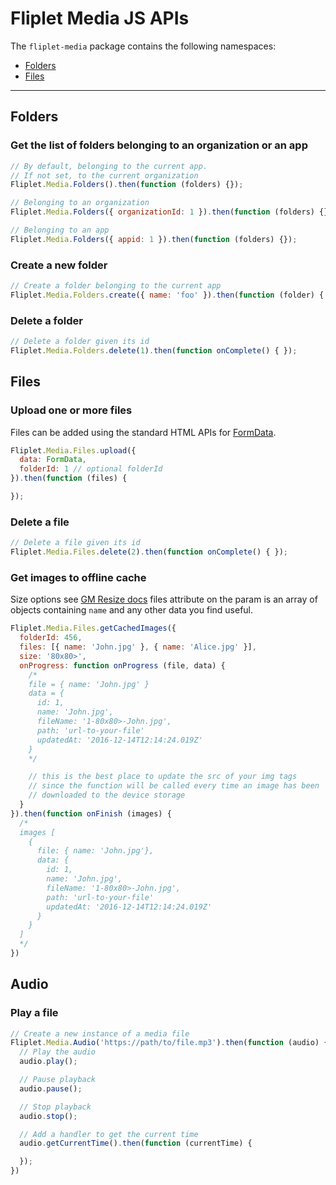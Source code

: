 # Fliplet Media JS APIs

The `fliplet-media` package contains the following namespaces:

- [Folders](#folders)
- [Files](#files)

---

## Folders

### Get the list of folders belonging to an organization or an app

```js
// By default, belonging to the current app.
// If not set, to the current organization
Fliplet.Media.Folders().then(function (folders) {});

// Belonging to an organization
Fliplet.Media.Folders({ organizationId: 1 }).then(function (folders) {});

// Belonging to an app
Fliplet.Media.Folders({ appid: 1 }).then(function (folders) {});
```

### Create a new folder

```js
// Create a folder belonging to the current app
Fliplet.Media.Folders.create({ name: 'foo' }).then(function (folder) { });
```

### Delete a folder

```js
// Delete a folder given its id
Fliplet.Media.Folders.delete(1).then(function onComplete() { });
```

## Files

### Upload one or more files

Files can be added using the standard HTML APIs for [FormData](https://developer.mozilla.org/en/docs/Web/API/FormData).

```js
Fliplet.Media.Files.upload({
  data: FormData,
  folderId: 1 // optional folderId
}).then(function (files) {

});
```

### Delete a file

```js
// Delete a file given its id
Fliplet.Media.Files.delete(2).then(function onComplete() { });
```

### Get images to offline cache
Size options see [GM Resize docs](http://aheckmann.github.io/gm/docs.html#resize)
files attribute on the param is an array of objects containing `name` and any other data you find useful.
```js
Fliplet.Media.Files.getCachedImages({
  folderId: 456,
  files: [{ name: 'John.jpg' }, { name: 'Alice.jpg' }],
  size: '80x80>',
  onProgress: function onProgress (file, data) {
    /*
    file = { name: 'John.jpg' }
    data = {
      id: 1,
      name: 'John.jpg',
      fileName: '1-80x80>-John.jpg',
      path: 'url-to-your-file'
      updatedAt: '2016-12-14T12:14:24.019Z'
    }
    */

    // this is the best place to update the src of your img tags
    // since the function will be called every time an image has been
    // downloaded to the device storage
  }
}).then(function onFinish (images) {
  /*
  images [
    {
      file: { name: 'John.jpg'},
      data: {
        id: 1,
        name: 'John.jpg',
        fileName: '1-80x80>-John.jpg',
        path: 'url-to-your-file'
        updatedAt: '2016-12-14T12:14:24.019Z'
      }
    }
  ]
  */
})
```

## Audio

### Play a file

```js
// Create a new instance of a media file
Fliplet.Media.Audio('https://path/to/file.mp3').then(function (audio) {
  // Play the audio
  audio.play();

  // Pause playback
  audio.pause();

  // Stop playback
  audio.stop();

  // Add a handler to get the current time
  audio.getCurrentTime().then(function (currentTime) {

  });
})
```